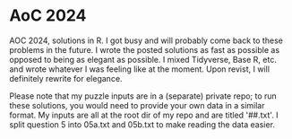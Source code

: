 # AoC 2024

AOC 2024, solutions in R. I got busy and will probably come back to these problems in the future. I wrote the posted solutions as fast as possible as opposed to being as elegant as possible. I mixed Tidyverse, Base R, etc. and wrote whatever I was feeling like at the moment. Upon revist, I will definitely rewrite for elegance.

Please note that my puzzle inputs are in a (separate) private repo; to run these solutions, you would need to provide your own data in a similar format. My inputs are all at the root dir of my repo and are titled '##.txt'. I split question 5 into 05a.txt and 05b.txt to make reading the data easier.
